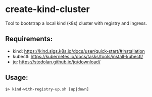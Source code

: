 # create-kind-cluster
Tool to bootstrap a local kind (k8s) cluster with registry and ingress.

## Requirements:
- kind: https://kind.sigs.k8s.io/docs/user/quick-start/#installation
- kubectl: https://kubernetes.io/docs/tasks/tools/install-kubectl/
- jq: https://stedolan.github.io/jq/download/

## Usage:
`$> kind-with-registry-up.sh [up|down]`

